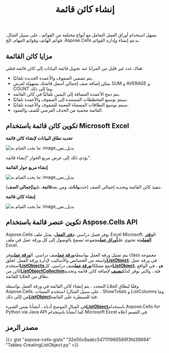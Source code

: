 ﻿---
title: إنشاء كائن قائمة
type: docs
weight: 20
url: /ar/python-java/creating-a-list-object/
---
يسهل استخدام أوراق العمل التعامل مع أنواع مختلفة من القوائم ، على سبيل المثال. قوائم الهاتف وقوائم المهام. الخ. Aspose.Cells يدعم إنشاء وإدارة القوائم.

## **مزايا كائن القائمة**

هناك عدد غير قليل من المزايا عند تحويل قائمة البيانات إلى كائن قائمة فعلي:

- يتم تضمين الصفوف والأعمدة الجديدة تلقائيًا.
- يمكن إضافة صف إجمالي أسفل قائمتك بسهولة لعرض SUM و AVERAGE و COUNT وما إلى ذلك.
- يتم دمج الأعمدة المضافة إلى اليمين تلقائيًا في كائن القائمة.
- سيتم توسيع المخططات المستندة إلى الصفوف والأعمدة تلقائيًا.
- سيتم توسيع النطاقات المسماة المعينة للصفوف والأعمدة تلقائيًا.
- القائمة محمية من الحذف العرضي للصف والعمود.

## **تكوين كائن قائمة باستخدام Microsoft Excel**

**تحديد نطاق البيانات لإنشاء كائن قائمة** 

![ما يجب القيام به: image_بديل_نص](picture1.png)

يؤدي ذلك إلى عرض مربع الحوار "إنشاء قائمة".

**إنشاء مربع حوار القائمة** 

![ما يجب القيام به: image_بديل_نص](picture2.png)

تنفيذ كائن القائمة وتحديد إجمالي الصف (حدد**بيانات**، ومن بعد**قائمة**، تليها**إجمالي الصف**).

**إنشاء كائن قائمة** 

![ما يجب القيام به: image_بديل_نص](picture3.png)

## **تكوين عنصر قائمة باستخدام Aspose.Cells API**

Aspose.Cells يوفر فصل دراسي ،[**دفتر العمل**](https://reference.aspose.com/cells/python/asposecells.api/Workbook)، يمثل ملف Excel Microsoft. ال[**دفتر العمل**](https://reference.aspose.com/cells/python/asposecells.api/Workbook)فئة تحتوي على[**أوراق عمل**](https://reference.aspose.com/cells/python/asposecells.api/worksheetcollection)مجموعة تسمح بالوصول إلى كل ورقة عمل في ملف Excel.

يتم تمثيل ورقة العمل بواسطة[**ورقة عمل**](https://reference.aspose.com/cells/python/asposecells.api/Worksheet)صف دراسي. ال[**ورقة عمل**](https://reference.aspose.com/cells/python/asposecells.api/Worksheet)توفر class مجموعة واسعة من الخصائص والأساليب لإدارة ورقة العمل. لخلق[**ListObject**](https://reference.aspose.com/cells/python/asposecells.api/ListObject)في ورقة عمل ، استخدم[**ListObjects**](https://reference.aspose.com/cells/python/asposecells.api/worksheet#ListObjects)جمع ممتلكات[**ورقة عمل**](https://reference.aspose.com/cells/python/asposecells.api/Worksheet)صف دراسي. كل[**ListObject**](https://reference.aspose.com/cells/python/asposecells.api/ListObject)هو ، في الواقع ، كائن من[**ListObjectCollection**](https://reference.aspose.com/cells/python/asposecells.api/ListObjectCollection)فئة ، والتي توفر كذلك[**يضيف**](https://reference.aspose.com/cells/python/asposecells.api/listobjectcollection#add(int,%20int,%20int,%20int,%20boolean)) لإضافة كائن قائمة وتحديد نطاق من الخلايا للقائمة.

وفقًا لنطاق الخلايا المحدد ، يتم إنشاء كائن القائمة في ورقة العمل بواسطة Aspose.Cells. استخدم السمات (على سبيل المثال ، ShowTotals و ListColumns وما إلى ذلك) من[**ListObject**](https://reference.aspose.com/cells/python/asposecells.api/ListObject)فئة للسيطرة على القائمة.

في المثال الموضح أدناه ، أنشأنا نفس الشيء[**ListObject**](https://reference.aspose.com/cells/python/asposecells.api/ListObject)باستخدام Aspose.Cells for Python via Java API كما أنشأنا باستخدام Microsoft Excel في القسم أعلاه.

## مصدر الرمز

{{< gist "aspose-cells-gists" "32e50c6aabc547111966569f3fd39694" "Tables-CreatingListObject.py" >}}
